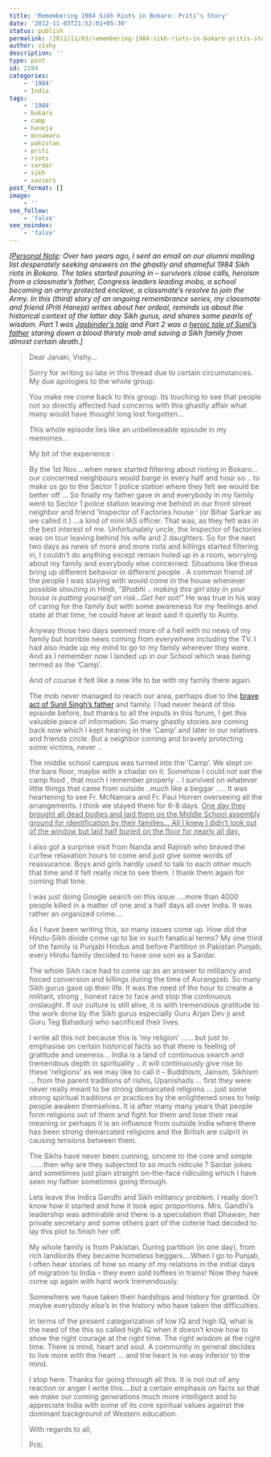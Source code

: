 ```yaml
---
title: 'Remembering 1984 Sikh Riots in Bokaro: Priti’s Story'
date: '2012-11-03T21:52:01+05:30'
status: publish
permalink: /2012/11/03/remembering-1984-sikh-riots-in-bokaro-pritis-story
author: vishy
description: ''
type: post
id: 2284
categories: 
    - '1984'
    - India
tags:
    - '1984'
    - bokaro
    - camp
    - haneja
    - mcnamara
    - pakistan
    - priti
    - riots
    - sardar
    - sikh
    - xaviers
post_format: []
image:
    - ''
seo_follow:
    - 'false'
seo_noindex:
    - 'false'
---
```

*\[<span style="text-decoration: underline;">Personal Note</span>: Over two years ago, I sent an email on our alumni mailing list desperately seeking answers *on the ghastly and shameful 1984 Sikh riots in Bokaro*. The tales started pouring in – survivors close calls, heroism from a classmate’s father, Congress leaders leading mobs, a school becoming an army protected enclave, a classmate’s resolve to join the Army.  *In this (*third) story of an ongoing remembrance series, my classmate and friend (Priti Haneja) writes about her ordeal, reminds us about the historical context of the latter day Sikh gurus, and shares some pearls of wisdom.** Part 1 was [Jasbinder’s tale](http://www.ulaar.com/2012/11/01/remembering-1984-sikh-riots-in-bokaro-jasbinders-tale/) and Part 2 was a *[heroic tale of Sunil’s father](http://www.ulaar.com/2012/11/01/remembering-1984-sikh-riots-in-bokaro-a-heroic-tale/) staring down a blood thirsty mob and saving a Sikh family from almost certain death.*\]*

> Dear Janaki, Vishy…
> 
> Sorry for writing so late in this thread due to certain circumstances. My due apologies to the whole group.
> 
> You make me come back to this group. Its touching to see that people not so directly affected had concerns with this ghastly affair what many would have thought long lost forgotten…
> 
> This whole episode lies like an unbelieveable episode in my memories…
> 
> My bit of the experience :
> 
> By the 1st Nov….when news started filtering about rioting in Bokaro… our concerned neighbours would barge in every half and hour so .. to make us go to the Sector 1 police station where they felt we would be better off … So finally my father gave in and everybody in my family went to Sector 1 police station leaving me behind in our front street neighbor and friend ‘Inspector of Factories house ‘ (or Bihar Sarkar as we called it ) …a kind of mini IAS officer. That was, as they felt was in the best interest of me. Unfortunately uncle, the Inspector of factories was on tour leaving behind his wife and 2 daughters. So for the next two days as news of more and more riots and killings started filtering in, I couldn’t do anything except remain holed up in a room, worrying about my family and everybody else concerned. Situations like these bring up different behavior in different people . A common friend of the people I was staying with would come in the house whenever possible shouting in Hindi, *”Bhabhi .. making this girl stay in your house is putting yourself on risk…Get her out!”* He was true in his way of caring for the family but with some awareness for my feelings and state at that time, he could have at least said it quietly to Aunty.
> 
> Anyway those two days seemed more of a hell with no news of my family but horrible news coming from everywhere including the TV. I had also made up my mind to go to my family wherever they were. And as I remember now I landed up in our School which was being termed as the ‘Camp’.
> 
> And of course it felt like a new life to be with my family there again.
> 
> The mob never managed to reach our area, perhaps due to the [brave act of Sunil Singh’s father](http://www.ulaar.com/2012/11/01/remembering-1984-sikh-riots-in-bokaro-a-heroic-tale/) and family. I had never heard of this episode before, but thanks to all the inputs in this forum, I get this valuable piece of information. So many ghastly stories are coming back now which I kept hearing in the ‘Camp’ and later in our relatives and friends circle. But a neighbor coming and bravely protecting some victims, never ..
> 
> The middle school campus was turned into the ‘Camp’. We slept on the bare floor, maybe with a chadar on it. Somehow I could not eat the camp food , that much I remember properly .. I survived on whatever little things that came from outside ..much like a beggar ….. It was heartening to see Fr. McNamara and Fr. Paul Horren overseeing all the arrangements. I think we stayed there for 6-8 days. <span style="text-decoration: underline;">One day they brought all dead bodies and laid them on the Middle School assembly ground for identification by their families… All I knew I didn’t look out of the window but laid half buried on the floor for nearly all day.</span>
> 
> I also got a surprise visit from Nanda and Rajnish who braved the curfew relaxation hours to come and just give some words of reassurance. Boys and girls hardly used to talk to each other much that time and it felt really nice to see them. I thank them again for coming that time.
> 
> I was just doing Google search on this issue ….more than 4000 people killed in a matter of one and a half days all over India. It was rather an organized crime….
> 
> As I have been writing this, so many issues come up. How did the Hindu-Sikh divide come up to be in such fanatical terms? My one third of the family is Punjabi Hindus and before Partition in Pakistan Punjab, every Hindu family decided to have one son as a Sardar.
> 
> The whole Sikh race had to come up as an answer to militancy and forced conversion and killings during the time of Aurangzeb. So many Sikh gurus gave up their life. It was the need of the hour to create a militant, strong , honest race to face and stop the continuous onslaught. If our culture is still alive, it is with tremendous gratitude to the work done by the Sikh gurus especially Guru Arjan Dev ji and Guru Teg Bahadurji who sacrificed their lives.
> 
> I write all this not because this is ‘my religion’ …… but just to emphasise on certain historical facts so that there is feeling of gratitude and oneness… India is a land of continuous search and tremendous depth in spirituality .. it will continuously give rise to these ‘religions’ as we may like to call it – Buddhism, Jainsm, Sikhism … from the parent traditions of rishis, Upanishads … first they were never really meant to be strong demarcated religions … just some strong spiritual traditions or practices by the enlightened ones to help people awaken themselves. It is after many many years that people form religions out of them and fight for them and lose their real meaning or perhaps it is an influence from outside India where there has been strong demarcated religions and the British are culprit in causing tensions between them.
> 
> The Sikhs have never been cunning, sincere to the core and simple …….then why are they subjected to so much ridicule ? Sardar jokes and sometimes just plain straight on-the-face ridiculing which I have seen my father sometimes going through.
> 
> Lets leave the Indira Gandhi and Sikh militancy problem. I really don’t know how it started and how it took epic proportions. Mrs. Gandhi’s leadership was admirable and there is a speculation that Dhawan, her private secretary and some others part of the coterie had decided to lay this plot to finish her off.
> 
> My whole family is from Pakistan. During partition (in one day), from rich landlords they became homeless beggars….When I go to Punjab, I often hear stories of how so many of my relations in the initial days of migration to India – they even sold toffees in trains! Now they have come up again with hard work tremendously.
> 
> Somewhere we have taken their hardships and history for granted. Or maybe everybody else’s in the history who have taken the difficulties.
> 
> In terms of the present categorization of low IQ and high IQ, what is the need of the this so called high IQ when it doesn’t know how to show the right courage at the right time. The right wisdom at the right time. There is mind, heart and soul. A community in general decides to live more with the heart … and the heart is no way inferior to the mind.
> 
> I stop here. Thanks for going through all this. It is not out of any reaction or anger I write this….but a certain emphasis on facts so that we make our coming generations much more intelligent and to appreciate India with some of its core spiritual values against the dominant background of Western education.
> 
> With regards to all,
> 
> Priti.